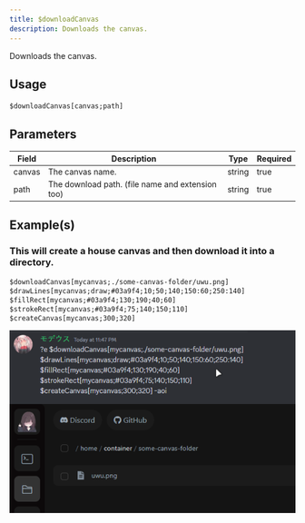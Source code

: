 ```yaml
---
title: $downloadCanvas
description: Downloads the canvas.
---
```


Downloads the canvas.

## Usage

```
$downloadCanvas[canvas;path]
```

## Parameters

| Field  | Description                                      | Type   | Required |
| ------ | ------------------------------------------------ | ------ | -------- |
| canvas | The canvas name.                                 | string | true     |
| path   | The download path. (file name and extension too) | string | true     |

## Example(s)

### This will create a house canvas and then download it into a directory.

```
$downloadCanvas[mycanvas;./some-canvas-folder/uwu.png]
$drawLines[mycanvas;draw;#03a9f4;10;50;140;150:60;250:140]
$fillRect[mycanvas;#03a9f4;130;190;40;60]
$strokeRect[mycanvas;#03a9f4;75;140;150;110]
$createCanvas[mycanvas;300;320]
```

![Preview](../../../../../../images/showcases/download-house.png)
